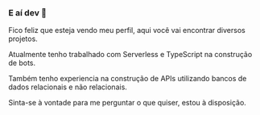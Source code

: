 ### E aí dev 👋

Fico feliz que esteja vendo meu perfil, aqui você vai encontrar diversos projetos.

Atualmente tenho trabalhado com Serverless e TypeScript na construção de bots.

Também tenho experiencia na construção de APIs utilizando bancos de dados relacionais e não relacionais.

Sinta-se à vontade para me perguntar o que quiser, estou à disposição.
